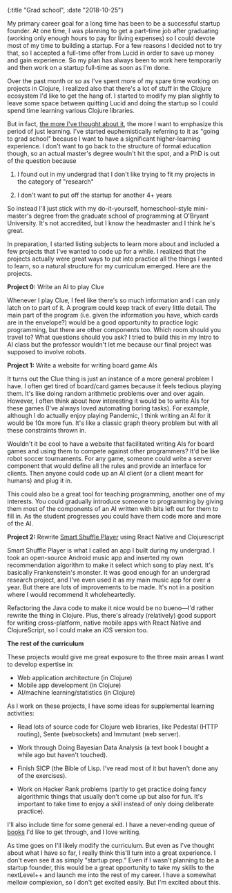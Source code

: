 {:title "Grad school", :date "2018-10-25"}

My primary career goal for a long time has been to be a successful startup
founder. At one time, I was planning to get a part-time job after
graduating (working only enough hours to pay for living expenses) so I could
devote most of my time to building a startup. For a few reasons I decided not to
try that, so I accepted a full-time offer from Lucid in order to save up money
and gain experience. So my plan has always been to work here temporarily and
then work on a startup full-time as soon as I'm done.

Over the past month or so as I've spent more of my spare time working on
projects in Clojure, I realized also that there's a lot of stuff in the Clojure
ecosystem I'd like to get the hang of. I started to modify my plan slightly
to leave some space between quitting Lucid and doing the startup so I could
spend time learning various Clojure libraries.

But in fact, [the more I've thought about it](../productionandlearning), the
more I want to emphasize this period of just learning. I've started
euphemistically referring to it as "going to grad school" because I want to have
a significant higher-learning experience. I don't want to go back to the
structure of formal education though, so an actual master's degree wouln't hit
the spot, and a PhD is out of the question because

1. I found out in my undergrad that I don't like trying to fit my projects in
   the category of "research"

2. I don't want to put off the startup for another 4+ years

So instead I'll just stick with my do-it-yourself,
homeschool-style mini-master's degree from the graduate school of programming at
O'Bryant University. It's not accredited, but I know the headmaster and I think
he's great.

In preparation, I started listing subjects to learn more about and included
a few projects that I've wanted to code up for a while. I realized that the
projects actually were great ways to put into practice all the things I wanted
to learn, so a natural structure for my curriculum emerged. Here are the
projects.

**Project 0:** Write an AI to play Clue

Whenever I play Clue, I feel like there's so much information and I can only
latch on to part of it. A program could keep track of every little detail. The
main part of the program (i.e. given the information you have, which cards are
in the envelope?) would be a good opportunity to practice logic programming, but
there are other components too. Which room should you travel to? What questions
should you ask? I tried to build this in my Intro to AI class but the professor
wouldn't let me because our final project was supposed to involve robots.

**Project 1:** Write a website for writing board game AIs

It turns out the Clue thing is just an instance of a more general problem I
have. I often get tired of board/card games because it feels tedious playing
them. It's like doing random arithmetic problems over and over again. However, I
often think about how interesting it would be to write AIs for these games (I've
always loved automating boring tasks). For example, although I do actually enjoy
playing Pandemic, I think writing an AI for it would be 10x more fun.
It's like a classic graph theory problem but with all these constraints thrown
in.

Wouldn't it be cool to have a website that facilitated writing AIs for board
games and using them to compete against other programmers? It'd be like robot
soccer tournaments. For any game, someone could write a server component that
would define all the rules and provide an interface for clients. Then anyone
could code up an AI client (or a client meant for humans) and plug it in.

This could also be a great tool for teaching programming, another one of my
interests. You could gradually introduce someone to programming by giving them
most of the components of an AI written with bits left out for them to fill in.
As the student progresses you could have them code more and more of the AI.

**Project 2:** Rewrite [Smart Shuffle
Player](https://play.google.com/store/apps/details?id=com.jacobobryant.moody.vanilla)
using React Native and Clojurescript

Smart Shuffle Player is what I called an app I built during my undergrad. I took
an open-source Android music app and inserted my own recommendation algorithm to
make it select which song to play next. It's basically Frankenstein's monster.
It was good enough for an undergrad research project, and I've even used it as
my main music app for over a year. But there are lots of improvements to be
made. It's not in a position where I would recommend it wholeheartedly.

Refactoring the Java code to make it nice would be no bueno&mdash;I'd rather rewrite
the thing in Clojure. Plus, there's already (relatively) good support for writing
cross-platform, native mobile apps with React Native and ClojureScript, so I
could make an iOS version too.

**The rest of the curriculum**

These projects would give me great exposure to the three main areas I want to
develop expertise in:

- Web application architecture (in Clojure)
- Mobile app development (in Clojure)
- AI/machine learning/statistics (in Clojure)

As I work on these projects, I have some ideas for supplemental learning
activities:

- Read lots of source code for Clojure web libraries, like Pedestal (HTTP
   routing), Sente (websockets) and Immutant (web server).

- Work through Doing Bayesian Data Analysis (a text book I bought a while ago
   but haven't touched).

- Finish SICP (the Bible of Lisp. I've read most of it but haven't done any of
   the exercises).

- Work on Hacker Rank problems (partly to get
   practice doing fancy algorithmic things that usually don't come up but also
   for fun. It's important to take time to enjoy a skill instead of only doing
   deliberate practice).

I'll also include time for some general ed. I have a never-ending queue of
[books](/books) I'd like to get through, and I love writing.

As time goes on I'll likely modify the curriculum. But even as I've thought
about what I have so far, I really think this'll turn into a great experience. I
don't even see it as simply "startup prep." Even if I wasn't planning to be a
startup founder, this would be a great opportunity to take my skills to the
nextLevel++ and launch me into the rest of my career. I have a somewhat mellow
complexion, so I don't get excited easily. But I'm excited about this.
